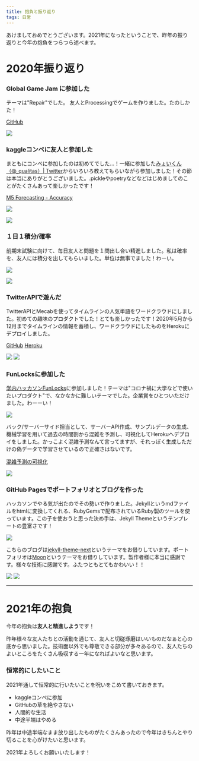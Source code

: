 ```yaml
---
title: 抱負と振り返り
tags: 日常
---
```


あけましておめでとうございます。2021年になったということで、昨年の振り返りと今年の抱負をつらつら述べます。

# 2020年振り返り

### Global Game Jam に参加した
テーマは"Repair"でした。
友人とProcessingでゲームを作りました。たのしかた！

[GitHub](https://github.com/marbou090/Repair-it-)

![](https://cdn.discordapp.com/attachments/712655088119709716/794242389208203274/2021-01-01_1.34.00.png)

### kaggleコンペに友人と参加した
まともにコンペに参加したのは初めてでした…！一緒に参加した[みょいくん（@_qualitas）| Twitter](https://twitter.com/_qualitas)からいろいろ教えてもらいながら参加しました！その節は本当にありがとうございました。.pickleやpoetryなどなどはじめましてのことがたくさんあって楽しかったです！

[M5 Forecasting - Accuracy](https://www.kaggle.com/c/m5-forecasting-accuracy)

![](https://cdn.discordapp.com/attachments/712655088119709716/794354346644078653/2021-01-01_9.00.28.png)

![](https://cdn.discordapp.com/attachments/712655088119709716/794356448963461120/3.png)


### １日１積分/確率
前期末試験に向けて、毎日友人と問題を１問出し合い精進しました。私は確率を、友人には積分を出してもらいました。単位は無事でました！わーい。

![](https://cdn.discordapp.com/attachments/712655088119709716/794249329312399360/2.png)

![](https://cdn.discordapp.com/attachments/712655088119709716/794248779007524894/1.png)

### TwitterAPIで遊んだ
TwitterAPIとMecabを使ってタイムラインの人気単語をワードクラウドにしました。初めての趣味のプロダクトでした！とても楽しかったです！2020年5月から12月までタイムラインの情報を蓄積し、ワードクラウドにしたものをHerokuにデプロイしました。


[GitHub](https://github.com/marbou090/TwitterTrendsVisualizer)
[Heroku](https://radiant-earth-80654.herokuapp.com/)

![](https://cdn.discordapp.com/attachments/712655088119709716/794344997612552242/2021-01-01_8.23.19.png)
![](https://cdn.discordapp.com/attachments/712655088119709716/794346512914186260/2021-01-01_8.29.21.png)

### FunLocksに参加した
[学内ハッカソンFunLocks](https://funlocks.github.io/)に参加しました！テーマは"コロナ禍に大学などで使いたいプロダクト"で、なかなかに難しいテーマでした。企業賞をひとついただけました。わーーい！

![](https://cdn.discordapp.com/attachments/712655088119709716/794357723923349514/4.png)

バック/サーバーサイド担当として、サーバーAPI作成、サンプルデータの生成、機械学習を用いて過去の時間割から混雑を予測し、可視化してHerokuへデプロイをしました。かっこよく混雑予測なんて言ってますが、それっぽく生成しただけの偽データで学習させているので正確さはないです。

[混雑予測の可視化](https://voivoi.herokuapp.com/)

![](https://cdn.discordapp.com/attachments/712655088119709716/794358707264815134/2021-01-01_9.17.49.png)

### GitHub Pagesでポートフォリオとブログを作った

ハッカソンでやる気が出たのでその勢いで作りました。Jekyllというmdファイルをhtmlに変換してくれる、RubyGemsで配布されているRuby製のツールを使っています。この子を使おうと思った決め手は、Jekyll Themeというテンプレートの豊富さです！

![](https://cdn.discordapp.com/attachments/712655088119709716/794360376774492160/2021-01-01_9.24.27.png)

こちらのブログは[jekyll-theme-next](https://github.com/Simpleyyt/jekyll-theme-next)というテーマをお借りしています。ポートフォリオは[Moon](https://github.com/TaylanTatli/Moon)というテーマをお借りしています。製作者様に本当に感謝です。様々な技術に感謝です。ふたつともとてもかわいい！！

![](https://cdn.discordapp.com/attachments/712655088119709716/794361192201322536/2021-01-01_9.27.40.png)
![](https://cdn.discordapp.com/attachments/712655088119709716/794361221813764126/2021-01-01_9.27.50.png)

---

# 2021年の抱負
今年の抱負は**友人と精進しよう**です！

昨年様々な友人たちとの活動を通じて、友人と切磋琢磨はいいものだなぁと心の底から思いました。技術面以外でも尊敬できる部分が多々あるので、友人たちのよいところをたくさん吸収する一年になればよいなと思います。

### 恒常的にしたいこと
2021年通して恒常的に行いたいことを呪いをこめて書いておきます。

+ kaggleコンペに参加
+ GitHubの草を絶やさない
+ 人間的な生活
+ 中途半端はやめる

昨年は中途半端なまま放り出したものがたくさんあったので今年はきちんとやり切ることを心がけたいと思います。

2021年よろしくお願いいたします！